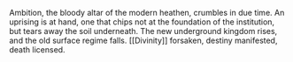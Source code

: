 Ambition, the bloody altar of the modern heathen, crumbles in due time. An uprising is at hand, one that chips not at the foundation of the institution, but tears away the soil underneath. The new underground kingdom rises, and the old surface regime falls. [[Divinity]] forsaken, destiny manifested, death licensed. 